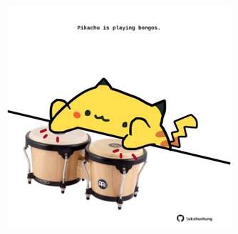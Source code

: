 <!-- built at 26/03/2021, 12:10:23 UTC -->
<p align="center">
  <img width="500" height="500" src="./ReadmeImage.svg">
</p>

